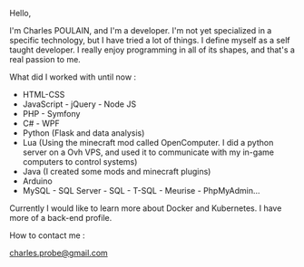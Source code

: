 Hello,

I'm Charles POULAIN, and I'm a developer. I'm not yet specialized in a specific technology, but I have tried a lot of things. I define myself as a self taught developer. I really enjoy programming in all of its shapes, and that's a real passion to me.

What did I worked with until now  :

- HTML-CSS
- JavaScript - jQuery - Node JS
- PHP - Symfony
- C# - WPF
- Python (Flask and data analysis)
- Lua (Using the minecraft mod called OpenComputer. I did a python server on a Ovh VPS, and used it to communicate with my in-game computers to control systems)
- Java (I created some mods and minecraft plugins)
- Arduino
- MySQL - SQL Server - SQL - T-SQL - Meurise - PhpMyAdmin...

Currently I would like to learn more about Docker and Kubernetes. I have more of a back-end profile.

How to contact me :

charles.probe@gmail.com
